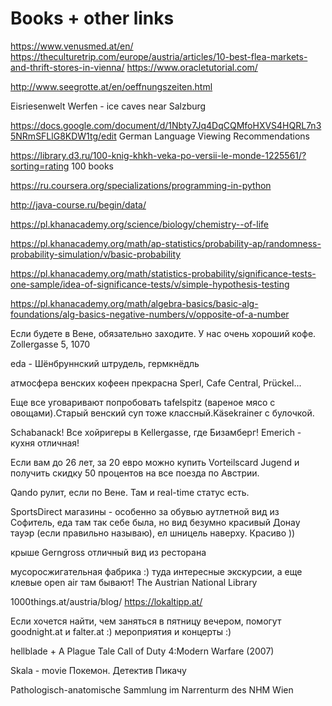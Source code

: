 # Books + other links

https://www.venusmed.at/en/ 
https://theculturetrip.com/europe/austria/articles/10-best-flea-markets-and-thrift-stores-in-vienna/
https://www.oracletutorial.com/

http://www.seegrotte.at/en/oeffnungszeiten.html

Eisriesenwelt Werfen - ice caves near Salzburg

https://docs.google.com/document/d/1Nbty7Jq4DqCQMfoHXVS4HQRL7n35NRmSFLlG8KDW1tg/edit
German Language Viewing Recommendations

https://library.d3.ru/100-knig-khkh-veka-po-versii-le-monde-1225561/?sorting=rating 100 books

https://ru.coursera.org/specializations/programming-in-python

http://java-course.ru/begin/data/

https://pl.khanacademy.org/science/biology/chemistry--of-life

https://pl.khanacademy.org/math/ap-statistics/probability-ap/randomness-probability-simulation/v/basic-probability

https://pl.khanacademy.org/math/statistics-probability/significance-tests-one-sample/idea-of-significance-tests/v/simple-hypothesis-testing

https://pl.khanacademy.org/math/algebra-basics/basic-alg-foundations/alg-basics-negative-numbers/v/opposite-of-a-number

Если будете в Вене, обязательно заходите. У нас очень хороший кофе. Zollergasse 5, 1070
  
eda - Шёнбруннский штрудель, гермкнёдль

атмосфера венских кофеен прекрасна Sperl, Cafe Central, Prückel... 

Еще все уговаривают попробовать tafelspitz (вареное мясо с овощами).Старый венский суп тоже классный.Käsekrainer c булочкой.

Schabanack! Все хойригеры в Kellergasse, где Бизамберг! Emerich - кухня отличная!

Если вам до 26 лет, за 20 евро можно купить Vorteilscard Jugend и получить скидку 50 процентов на все поезда по Австрии. 

Qando рулит, если по Вене. Там и real-time статус есть. 

SportsDirect магазины - особенно за обувью аутлетной 
вид из Софитель, еда там так себе была, но вид безумно красивый
Донау тауэр (если правильно называю), ел шницель наверху. Красиво )) 

крыше Gerngross отличный вид из ресторана 

мусоросжигательная фабрика :) туда интересные экскурсии, а еще клевые open air там бывают!
The Austrian National Library

1000things.at/austria/blog/
https://lokaltipp.at/

Если хочется найти, чем заняться в пятницу вечером, помогут goodnight.at и falter.at :) мероприятия и концерты :) 

hellblade + A Plague Tale
Call of Duty 4:Modern Warfare (2007)

Skala - movie
Покемон. Детектив Пикачу

Pathologisch-anatomische Sammlung im Narrenturm des NHM Wien
